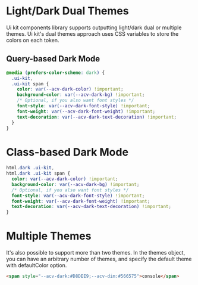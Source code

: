 # Light/Dark Dual Themes

Ui kit components library supports outputting light/dark dual or multiple themes.
Ui kit's dual themes approach uses CSS variables to store the colors on each token.

## Query-based Dark Mode

```css
@media (prefers-color-scheme: dark) {
  .ui-kit,
  .ui-kit span {
    color: var(--acv-dark-color) !important;
    background-color: var(--acv-dark-bg) !important;
    /* Optional, if you also want font styles */
    font-style: var(--acv-dark-font-style) !important;
    font-weight: var(--acv-dark-font-weight) !important;
    text-decoration: var(--acv-dark-text-decoration) !important;
  }
}
```


# Class-based Dark Mode

```css
html.dark .ui-kit,
html.dark .ui-kit span {
  color: var(--acv-dark-color) !important;
  background-color: var(--acv-dark-bg) !important;
  /* Optional, if you also want font styles */
  font-style: var(--acv-dark-font-style) !important;
  font-weight: var(--acv-dark-font-weight) !important;
  text-decoration: var(--acv-dark-text-decoration) !important;
}
```

# Multiple Themes

It's also possible to support more than two themes.
In the themes object, you can have an arbitrary number of themes,
and specify the default theme with defaultColor option.

```html
<span style="--acv-dark:#D8DEE9;--acv-dim:#566575">console</span>
```
